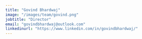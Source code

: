 ```yaml
---
title: "Govind Bhardwaj"
image: "/images/team/govind.png"
jobtitle: "Director"
email: "govindbhardwaj@outlook.com"
linkedinurl: "https://www.linkedin.com/in/govindbhardwaj/"
---
```


